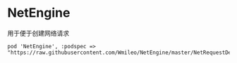 # NetEngine
用于便于创建网络请求

    pod 'NetEngine', :podspec => "https://raw.githubusercontent.com/Wmileo/NetEngine/master/NetRequestDemo.podspec"

